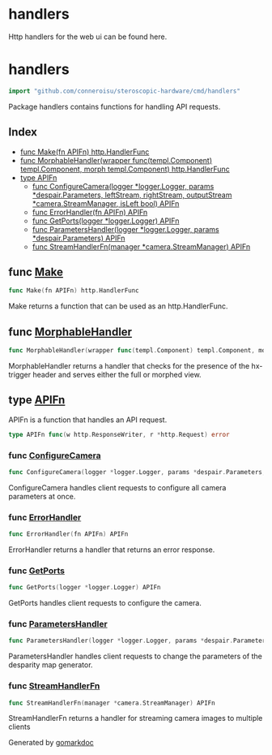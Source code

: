 # handlers

Http handlers for the web ui can be found here.

<!-- gomarkdoc:embed:start -->

<!-- Code generated by gomarkdoc. DO NOT EDIT -->

# handlers

```go
import "github.com/conneroisu/steroscopic-hardware/cmd/handlers"
```

Package handlers contains functions for handling API requests.

## Index

- [func Make\(fn APIFn\) http.HandlerFunc](<#Make>)
- [func MorphableHandler\(wrapper func\(templ.Component\) templ.Component, morph templ.Component\) http.HandlerFunc](<#MorphableHandler>)
- [type APIFn](<#APIFn>)
  - [func ConfigureCamera\(logger \*logger.Logger, params \*despair.Parameters, leftStream, rightStream, outputStream \*camera.StreamManager, isLeft bool\) APIFn](<#ConfigureCamera>)
  - [func ErrorHandler\(fn APIFn\) APIFn](<#ErrorHandler>)
  - [func GetPorts\(logger \*logger.Logger\) APIFn](<#GetPorts>)
  - [func ParametersHandler\(logger \*logger.Logger, params \*despair.Parameters\) APIFn](<#ParametersHandler>)
  - [func StreamHandlerFn\(manager \*camera.StreamManager\) APIFn](<#StreamHandlerFn>)


<a name="Make"></a>
## func [Make](<https://github.com/conneroisu/steroscopic-hardware/blob/main/cmd/handlers/api.go#L15>)

```go
func Make(fn APIFn) http.HandlerFunc
```

Make returns a function that can be used as an http.HandlerFunc.

<a name="MorphableHandler"></a>
## func [MorphableHandler](<https://github.com/conneroisu/steroscopic-hardware/blob/main/cmd/handlers/api.go#L34-L37>)

```go
func MorphableHandler(wrapper func(templ.Component) templ.Component, morph templ.Component) http.HandlerFunc
```

MorphableHandler returns a handler that checks for the presence of the hx\-trigger header and serves either the full or morphed view.

<a name="APIFn"></a>
## type [APIFn](<https://github.com/conneroisu/steroscopic-hardware/blob/main/cmd/handlers/api.go#L12>)

APIFn is a function that handles an API request.

```go
type APIFn func(w http.ResponseWriter, r *http.Request) error
```

<a name="ConfigureCamera"></a>
### func [ConfigureCamera](<https://github.com/conneroisu/steroscopic-hardware/blob/main/cmd/handlers/configure.go#L58-L63>)

```go
func ConfigureCamera(logger *logger.Logger, params *despair.Parameters, leftStream, rightStream, outputStream *camera.StreamManager, isLeft bool) APIFn
```

ConfigureCamera handles client requests to configure all camera parameters at once.

<a name="ErrorHandler"></a>
### func [ErrorHandler](<https://github.com/conneroisu/steroscopic-hardware/blob/main/cmd/handlers/api.go#L49-L51>)

```go
func ErrorHandler(fn APIFn) APIFn
```

ErrorHandler returns a handler that returns an error response.

<a name="GetPorts"></a>
### func [GetPorts](<https://github.com/conneroisu/steroscopic-hardware/blob/main/cmd/handlers/ports.go#L15-L17>)

```go
func GetPorts(logger *logger.Logger) APIFn
```

GetPorts handles client requests to configure the camera.

<a name="ParametersHandler"></a>
### func [ParametersHandler](<https://github.com/conneroisu/steroscopic-hardware/blob/main/cmd/handlers/configure.go#L15>)

```go
func ParametersHandler(logger *logger.Logger, params *despair.Parameters) APIFn
```

ParametersHandler handles client requests to change the parameters of the desparity map generator.

<a name="StreamHandlerFn"></a>
### func [StreamHandlerFn](<https://github.com/conneroisu/steroscopic-hardware/blob/main/cmd/handlers/stream.go#L17>)

```go
func StreamHandlerFn(manager *camera.StreamManager) APIFn
```

StreamHandlerFn returns a handler for streaming camera images to multiple clients

Generated by [gomarkdoc](<https://github.com/princjef/gomarkdoc>)


<!-- gomarkdoc:embed:end -->
